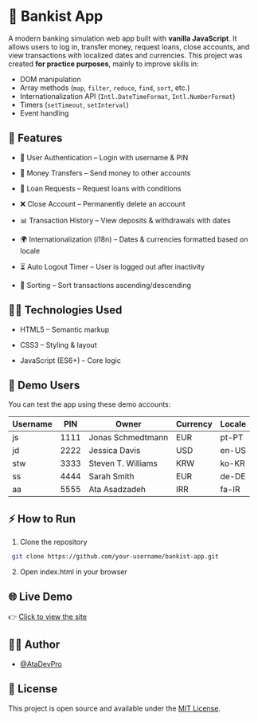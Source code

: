 # 🏦 Bankist App

A modern banking simulation web app built with **vanilla JavaScript**.
It allows users to log in, transfer money, request loans, close accounts, and view transactions with localized dates and currencies. 
This project was created **for practice purposes**, mainly to improve skills in:
- DOM manipulation
- Array methods (`map`, `filter`, `reduce`, `find`, `sort`, etc.)
- Internationalization API (`Intl.DateTimeFormat`, `Intl.NumberFormat`)
- Timers (`setTimeout`, `setInterval`)
- Event handling

## 🚀 Features

- 🔐 User Authentication – Login with username & PIN

- 💸 Money Transfers – Send money to other accounts

- 🏦 Loan Requests – Request loans with conditions

- ❌ Close Account – Permanently delete an account

- 📊 Transaction History – View deposits & withdrawals with dates

- 🌍 Internationalization (i18n) – Dates & currencies formatted based on locale

- ⏳ Auto Logout Timer – User is logged out after inactivity

- 🔄 Sorting – Sort transactions ascending/descending




## 🧑‍💻 Technologies Used

- HTML5 – Semantic markup

- CSS3 – Styling & layout

- JavaScript (ES6+) – Core logic


## 🧪 Demo Users

You can test the app using these demo accounts:

| Username | PIN  | Owner              | Currency | Locale |
| -------- | ---- | ------------------ | -------- | ------ |
| js       | 1111 | Jonas Schmedtmann  | EUR      | pt-PT  |
| jd       | 2222 | Jessica Davis      | USD      | en-US  |
| stw      | 3333 | Steven T. Williams | KRW      | ko-KR  |
| ss       | 4444 | Sarah Smith        | EUR      | de-DE  |
| aa       | 5555 | Ata Asadzadeh      | IRR      | fa-IR  |


## ⚡ How to Run

1. Clone the repository
```bash
 git clone https://github.com/your-username/bankist-app.git
```
2. Open index.html in your browser


## 🌐 Live Demo

👉 [Click to view the site](https://bankist-app.atadev.ir/)


## 🧑‍💻 Author

- [@AtaDevPro](https://github.com/AtaDevPro)

## 📄 License

This project is open source and available under the [MIT License](LICENSE).
